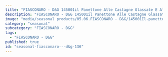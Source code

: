 ```yaml
---
title: "FIASCONARO - D&G 145001il Panettone Alle Castagne Glassate E Al Gianduia"
description: "FIASCONARO - D&G 145001il Panettone Alle Castagne Glassate E Al Gianduia"
image: "media/seasonal products/05.06.FIASCONARO - D&G/145001Il-panettone-alle-Castagne-glassate-e-al-gianduia.jpg"
category: "seasonal"
subcategory: "FIASCONARO - D&G"
tags:
  - "FIASCONARO - D&G"
published: true
id: "seasonal-fiasconaro---d&g-136"
---
```

